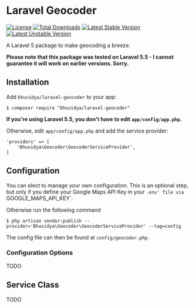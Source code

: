 # Laravel Geocoder

[![License](https://poser.pugx.org/bhuvidya/laravel-geocoder/license?format=flat-square)](https://packagist.org/packages/bhuvidya/laravel-geocoder)
[![Total Downloads](https://poser.pugx.org/bhuvidya/laravel-geocoder/downloads?format=flat-square)](https://packagist.org/packages/bhuvidya/laravel-geocoder)
[![Latest Stable Version](https://poser.pugx.org/bhuvidya/laravel-geocoder/v/stable?format=flat-square)](https://packagist.org/packages/bhuvidya/laravel-geocoder)
[![Latest Unstable Version](https://poser.pugx.org/bhuvidya/laravel-geocoder/v/unstable?format=flat-square)](https://packagist.org/packages/bhuvidya/laravel-geocoder)


A Laravel 5 package to make geocoding a breeze.

**Please note that this package was tested on Laravel 5.5 - I cannot guarantee it will work on earlier versions. Sorry.**

## Installation

Add `bhuvidya/laravel-geocoder` to your app:

    $ composer require "bhuvidya/laravel-geocoder"
    

**If you're using Laravel 5.5, you don't have to edit `app/config/app.php`.**

Otherwise, edit `app/config/app.php` and add the service provider:

    'providers' => [
        'Bhuvidya\Geocoder\GeocoderServiceProvider',
    ]


## Configuration

You can elect to manage your own configuration. This is an optional step, but only if you define
your Google Maps API Key in your `.env' file via `GOOGLE_MAPS_API_KEY`.

Otherwise run the following command

    $ php artisan vendor:publish --provider='Bhuvidya\Geocoder\GeocoderServiceProvider' --tag=config

The config file can then be found at `config/geocoder.php`.


### Configuration Options

TODO


## Service Class

TODO
